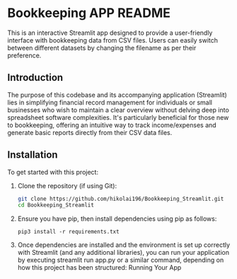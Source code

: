 # Bookkeeping APP README

This is an interactive Streamlit app designed to provide a user-friendly interface with bookkeeping data from CSV files. Users can easily switch between different datasets by changing the filename as per their preference.

## Introduction
The purpose of this codebase and its accompanying application (Streamlit) lies in simplifying financial record management for individuals or small businesses who wish to maintain a clear overview without delving deep into spreadsheet software complexities. It's particularly beneficial for those new to bookkeeping, offering an intuitive way to track income/expenses and generate basic reports directly from their CSV data files.

## Installation
To get started with this project:
1. Clone the repository (if using Git):
   ```bash
   git clone https://github.com/hikolai196/Bookkeeping_Streamlit.git
   cd Bookkeeping_Streamlit
2. Ensure you have pip, then install dependencies using pip as follows:
    ```vash
    pip3 install -r requirements.txt
3.  Once dependencies are installed and the environment is set up correctly with Streamlit (and any additional libraries), you can run your application by executing streamlit run app.py or a similar command, depending on how this project has been structured: Running Your App
